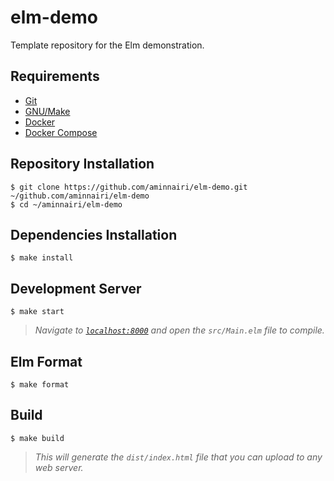 # elm-demo

Template repository for the Elm demonstration.

## Requirements

- [Git](https://git-scm.com/)
- [GNU/Make](https://www.gnu.org/software/make/)
- [Docker](https://www.docker.com/)
- [Docker Compose](https://docs.docker.com/compose/)

## Repository Installation

```console
$ git clone https://github.com/aminnairi/elm-demo.git ~/github.com/aminnairi/elm-demo
$ cd ~/aminnairi/elm-demo
```

## Dependencies Installation

```console
$ make install
```

## Development Server

```console
$ make start
```

> *Navigate to [`localhost:8000`](http://localhost:8000/) and open the `src/Main.elm` file to compile.*

## Elm Format

```console
$ make format
```

## Build

```console
$ make build
```

> *This will generate the `dist/index.html` file that you can upload to any web server.*
